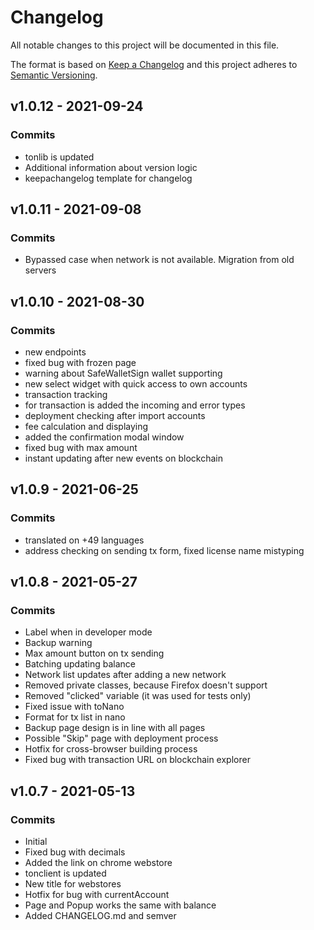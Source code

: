 # Changelog

All notable changes to this project will be documented in this file.

The format is based on [Keep a Changelog](https://keepachangelog.com/en/1.0.0/)
and this project adheres to [Semantic Versioning](https://semver.org/spec/v2.0.0.html).

## v1.0.12 - 2021-09-24

### Commits

- tonlib is updated 
- Additional information about version logic 
- keepachangelog template for changelog 

## v1.0.11 - 2021-09-08

### Commits
- Bypassed case when network is not available. Migration from old servers


## v1.0.10 - 2021-08-30

### Commits

- new endpoints
- fixed bug with frozen page
- warning about SafeWalletSign wallet supporting
- new select widget with quick access to own accounts
- transaction tracking
- for transaction is added the incoming and error types
- deployment checking after import accounts
- fee calculation and displaying
- added the confirmation modal window
- fixed bug with max amount
- instant updating after new events on blockchain

## v1.0.9 - 2021-06-25

### Commits

- translated on +49 languages
- address checking on sending tx form, fixed license name mistyping

## v1.0.8 - 2021-05-27

### Commits

- Label when in developer mode
- Backup warning
- Max amount button on tx sending
- Batching updating balance
- Network list updates after adding a new network
- Removed private classes, because Firefox doesn't support
- Removed "clicked" variable (it was used for tests only)
- Fixed issue with toNano
- Format for tx list in nano
- Backup page design is in line with all pages
- Possible "Skip" page with deployment process
- Hotfix for cross-browser building process
- Fixed bug with transaction URL on blockchain explorer

## v1.0.7 - 2021-05-13

### Commits

- Initial
- Fixed bug with decimals
- Added the link on chrome webstore
- tonclient is updated
- New title for webstores
- Hotfix for bug with currentAccount
- Page and Popup works the same with balance
- Added CHANGELOG.md and semver
